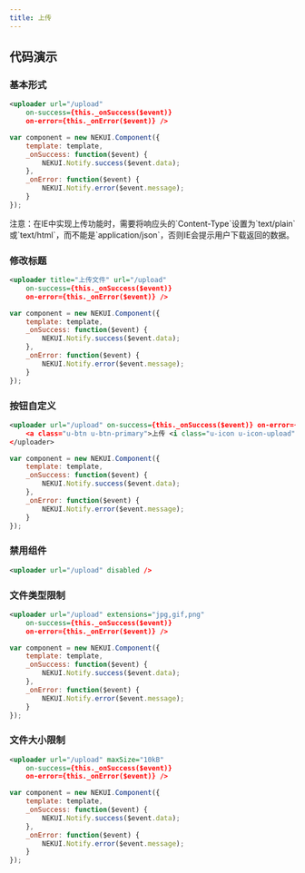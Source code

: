 ```yaml
---
title: 上传
---
```


## 代码演示

### 基本形式

<!-- demo_start -->
<div class="m-example"></div>

```xml
<uploader url="/upload"
    on-success={this._onSuccess($event)}
    on-error={this._onError($event)} />
```

```javascript
var component = new NEKUI.Component({
    template: template,
    _onSuccess: function($event) {
        NEKUI.Notify.success($event.data);
    },
    _onError: function($event) {
        NEKUI.Notify.error($event.message);
    }
});
```
<!-- demo_end -->

<div class="u-message u-message-warning">
    <i class="message_icon u-icon u-icon-warning-circle"></i> 注意：在IE中实现上传功能时，需要将响应头的`Content-Type`设置为`text/plain`或`text/html`，而不能是`application/json`，否则IE会提示用户下载返回的数据。
</div>

### 修改标题

<!-- demo_start -->
<div class="m-example"></div>

```xml
<uploader title="上传文件" url="/upload"
    on-success={this._onSuccess($event)}
    on-error={this._onError($event)} />
```

```javascript
var component = new NEKUI.Component({
    template: template,
    _onSuccess: function($event) {
        NEKUI.Notify.success($event.data);
    },
    _onError: function($event) {
        NEKUI.Notify.error($event.message);
    }
});
```
<!-- demo_end -->

### 按钮自定义

<!-- demo_start -->
<div class="m-example"></div>

```xml
<uploader url="/upload" on-success={this._onSuccess($event)} on-error={this._onError($event)}>
    <a class="u-btn u-btn-primary">上传 <i class="u-icon u-icon-upload"></i></a>
</uploader>
```

```javascript
var component = new NEKUI.Component({
    template: template,
    _onSuccess: function($event) {
        NEKUI.Notify.success($event.data);
    },
    _onError: function($event) {
        NEKUI.Notify.error($event.message);
    }
});
```
<!-- demo_end -->

### 禁用组件

<!-- demo_start -->
<div class="m-example"></div>

```xml
<uploader url="/upload" disabled />
```
<!-- demo_end -->

### 文件类型限制

<!-- demo_start -->
<div class="m-example"></div>

```xml
<uploader url="/upload" extensions="jpg,gif,png"
    on-success={this._onSuccess($event)}
    on-error={this._onError($event)} />
```

```javascript
var component = new NEKUI.Component({
    template: template,
    _onSuccess: function($event) {
        NEKUI.Notify.success($event.data);
    },
    _onError: function($event) {
        NEKUI.Notify.error($event.message);
    }
});
```
<!-- demo_end -->

### 文件大小限制

<!-- demo_start -->
<div class="m-example"></div>

```xml
<uploader url="/upload" maxSize="10kB"
    on-success={this._onSuccess($event)}
    on-error={this._onError($event)} />
```

```javascript
var component = new NEKUI.Component({
    template: template,
    _onSuccess: function($event) {
        NEKUI.Notify.success($event.data);
    },
    _onError: function($event) {
        NEKUI.Notify.error($event.message);
    }
});
```
<!-- demo_end -->
